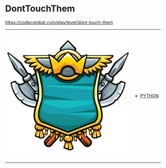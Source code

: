# DontTouchThem 

https://codecombat.com/play/level/dont-touch-them
<table>
<tr>
<td>

![Hero Picture](hero.png?raw=true "Hero Picture")

</td>
<td>
<ul>
<li>

[PYTHON](DontTouchThem.py)

</li>
</td>
</tr>
<table>
